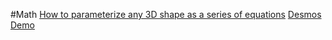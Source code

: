 #Math 
[How to parameterize any 3D shape as a series of equations](https://www.researchgate.net/figure/The-3D-shape-of-a-heart-with-equation-2_fig1_330496498)
[Desmos Demo](https://www.desmos.com/3d/spaiz2xmws)